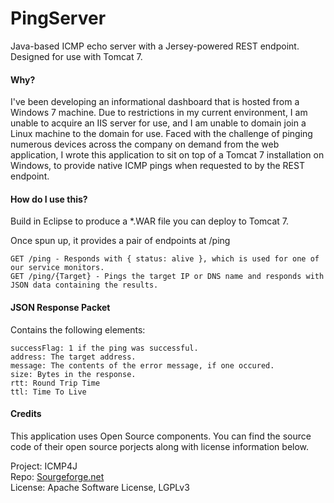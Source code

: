 # PingServer
Java-based ICMP echo server with a Jersey-powered REST endpoint. Designed for use with Tomcat 7. 

#### Why?
I've been developing an informational dashboard that is hosted from a Windows 7 machine. Due to restrictions in my current environment, I am unable to acquire an IIS server for use, and I am unable to domain join a Linux machine to the domain for use. 
Faced with the challenge of pinging numerous devices across the company on demand from the web application, I wrote this application to sit on top of a Tomcat 7 installation on Windows, to provide native ICMP pings when requested to by the REST endpoint. 

#### How do I use this?

Build in Eclipse to produce a *.WAR file you can deploy to Tomcat 7. 

Once spun up, it provides a pair of endpoints at /ping
```
GET /ping - Responds with { status: alive }, which is used for one of our service monitors.
GET /ping/{Target} - Pings the target IP or DNS name and responds with JSON data containing the results. 
```

#### JSON Response Packet

Contains the following elements:
```
successFlag: 1 if the ping was successful.
address: The target address.
message: The contents of the error message, if one occured.
size: Bytes in the response. 
rtt: Round Trip Time
ttl: Time To Live
```

#### Credits
This application uses Open Source components. You can find the source code of their open source porjects along with license information below. 

Project: ICMP4J<BR/>
Repo: [Sourgeforge.net](http://sourceforge.net/projects/icmp4j/)<BR/>
License: Apache Software License, LGPLv3
